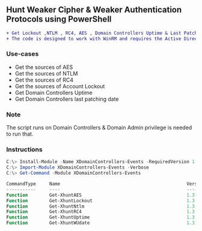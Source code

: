 ## Hunt Weaker Cipher & Weaker Authentication Protocols using PowerShell
```diff
+ Get Lockout ,NTLM , RC4, AES , Domain Controllers Uptime & Last Patching Date.
+ The code is designed to work with WinRM and requires the Active Directory (AD) module.
```

### Use-cases
- Get the sources of AES
- Get the sources of NTLM
- Get the sources of RC4
- Get the sources of Account Lockout
- Get Domain Controllers Uptime
- Get Domain Controllers last patching date

### Note
The script runs on Domain Controllers & Domain Admin privilege is needed to run that. 

### Instructions
```powershell
C:\> Install-Module -Name XDomainControllers-Events -RequiredVersion 1.3 -Force -Verbose -Repository PSGallery
C:\> Import-Module XDomainControllers-Events -Verbose
C:\> Get-Command -Module XDomainControllers-Events

CommandType     Name                                               Version    Source
-----------     ----                                               -------    ------
Function        Get-XhuntAES                                       1.3        XDomainControllers-Events
Function        Get-XhuntLockout                                   1.3        XDomainControllers-Events
Function        Get-XhuntNtlm                                      1.3        XDomainControllers-Events
Function        Get-XhuntRC4                                       1.3        XDomainControllers-Events
Function        Get-XhuntUptime                                    1.3        XDomainControllers-Events
Function        Get-XhuntWUdate                                    1.3        XDomainControllers-Events
```




